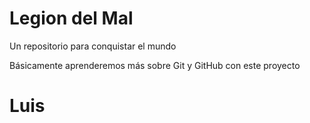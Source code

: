 # Legion del Mal
Un repositorio para conquistar el mundo

Básicamente aprenderemos más sobre Git y GitHub con este proyecto

# Luis